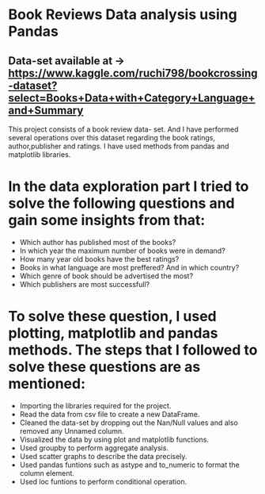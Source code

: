 # Book Reviews Data analysis using Pandas

## Data-set available at -> https://www.kaggle.com/ruchi798/bookcrossing-dataset?select=Books+Data+with+Category+Language+and+Summary 

This project consists of a book review data- set. And I have performed several operations over this dataset regarding the book ratings, author,publisher and ratings. 
I have used methods from pandas and matplotlib libraries.

# In the data exploration part I tried to solve the following questions and gain some insights from that:

- Which author has published most of the books?
- In which year the maximum number of books were in demand?  
- How many year old books have the best ratings? 
- Books in what language are most preffered? And in which country? 
- Which genre of book should be advertised the most?
- Which publishers are most successfull? 

# To solve these question, I used plotting, matplotlib and pandas methods. The steps that I followed to solve these questions are as mentioned:

- Importing the libraries required for the project.
- Read the data from csv file to create a new DataFrame.
- Cleaned the data-set by dropping out the Nan/Null values and also removed any Unnamed column.
- Visualized the data by using plot and matplotlib functions.
- Used groupby to perform aggregate analysis.
- Used scatter graphs to describe the data precisely.
- Used pandas funtions such as astype and to_numeric to format the column element.
- Used loc funtions to perform conditional operation.


